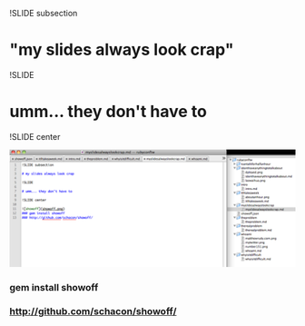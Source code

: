 !SLIDE subsection

# "my slides always look crap"

!SLIDE

# umm... they don't have to

!SLIDE center

![showoff](showoff.png)
### gem install showoff
### http://github.com/schacon/showoff/ 